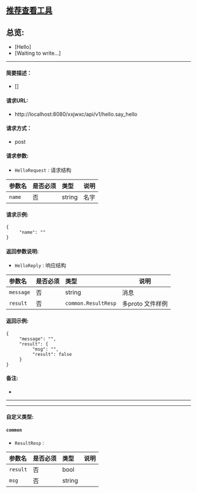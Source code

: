 

## [推荐查看工具](https://www.iminho.me/)

## 总览:
- [Hello]
- [Waiting to write...]

--------------------

#### 简要描述：

- []

#### 请求URL:

- http://localhost:8080/xxjwxc/api/v1/hello.say_hello

#### 请求方式：

- post

#### 请求参数:

- ` HelloRequest ` : 请求结构

|参数名|是否必须|类型|说明|
|:----    |:---|:----- |-----   |
|`name` | 否|string|名字   |


#### 请求示例:
```
{
     "name": ""
}
```

#### 返回参数说明:

- ` HelloReply ` : 响应结构

|参数名|是否必须|类型|说明|
|:----    |:---|:----- |-----   |
|`message` | 否|string|消息   |
|`result` | 否|`common.ResultResp`|多proto 文件样例   |


#### 返回示例:
	
```
{
     "message": "",
     "result": {
          "msg": "",
          "result": false
     }
}
```

#### 备注:

- 
	

--------------------
--------------------

#### 自定义类型:

#### ` common `


- ` ResultResp ` : 

|参数名|是否必须|类型|说明|
|:----    |:---|:----- |-----   |
|`result` | 否|bool|   |
|`msg` | 否|string|   |




